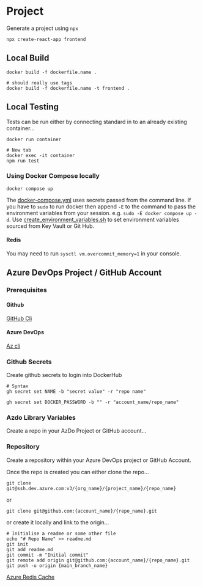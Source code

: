 # Project

Generate a project using `npx`

```shell
npx create-react-app frontend
```

## Local Build

```shell
docker build -f dockerfile.name .

# should really use tags
docker build -f dockerfile.name -t frontend .
```

## Local Testing

Tests can be run either by connecting standard in to an already existing container...

```shell
docker run container

# New tab
docker exec -it container
npm run test
```

### Using Docker Compose locally

`docker compose up`

The [docker-compose.yml](./docker-compose.yml) uses secrets passed from the command line. If you have to `sudo` to run docker then append `-E` to the command to pass the environment variables from your session. e.g. `sudo -E docker compose up -d`. Use [create_environment_variables.sh](./scripts/create_environment_variables.sh) to set environment variables sourced from Key Vault or Git Hub.

#### Redis

You may need to run `sysctl vm.overcommit_memory=1` in your console.

## Azure DevOps Project / GitHub Account

### Prerequisites

#### Github

[GitHub Cli](https://cli.github.com/)

#### Azure DevOps

[Az cli](https://learn.microsoft.com/en-us/cli/azure/install-azure-cli-linux?view=azure-cli-latest&pivots=apt)

### Github Secrets

Create github secrets to login into DockerHub

```shell
# Syntax
gh secret set NAME -b "secret value" -r "repo name"

gh secret set DOCKER_PASSWORD -b "" -r "account_name/repo_name"
```

### Azdo Library Variables

Create a repo in your AzDo Project or GitHub account...

### Repository

Create a repository within your Azure DevOps project or GitHub Account.

Once the repo is created you can either clone the repo...

```shell
git clone git@ssh.dev.azure.com:v3/{org_name}/{project_name}/{repo_name}
```

or

```shell
git clone git@github.com:{account_name}/{repo_name}.git
```

or create it locally and link to the origin...

```shell
# Initialise a readme or some other file
echo "# Repo Name" >> readme.md
git init
git add readme.md
git commit -m "Initial commit"
git remote add origin git@github.com:{account_name}/{repo_name}.git
git push -u origin {main_branch_name}
```

[Azure Redis Cache](https://learn.microsoft.com/en-us/azure/azure-cache-for-redis/cache-nodejs-get-started?tabs=entraid)
